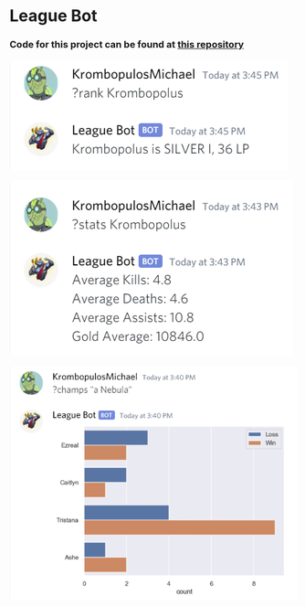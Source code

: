 # League Bot


### Code for this project can be found at [this repository](https://github.com/a-camarillo/league-bot)

![rank](https://github.com/a-camarillo/a-camarillo.github.io/blob/master/projects/discord-bot/images/rank.png?raw=true)

![stats](https://github.com/a-camarillo/a-camarillo.github.io/blob/master/projects/discord-bot/images/stats.png?raw=true)

![champs](https://github.com/a-camarillo/a-camarillo.github.io/blob/master/projects/discord-bot/images/champs.png?raw=true)
